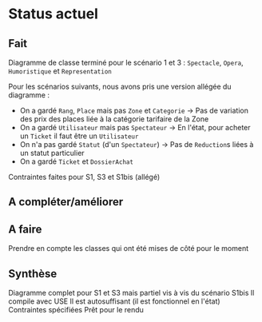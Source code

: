 Status actuel
=============

Fait
----
Diagramme de classe terminé pour le scénario 1 et 3 :
	`Spectacle`, `Opera`, `Humoristique` et `Representation`

Pour les scénarios suivants, nous avons pris une version allégée du diagramme :
- On a gardé `Rang`, `Place` mais pas `Zone` et `Categorie` -> Pas de variation des prix des places liée à la catégorie tarifaire de la Zone
- On a gardé `Utilisateur` mais pas `Spectateur` -> En l'état, pour acheter un `Ticket` il faut être un `Utilisateur`
- On n'a pas gardé `Statut` (d'un `Spectateur`) -> Pas de `Reduction`s liées à un statut particulier
- On a gardé `Ticket` et `DossierAchat`

Contraintes faites pour S1, S3 et S1bis (allégé)


A compléter/améliorer
---------------------


A faire
-------
Prendre en compte les classes qui ont été mises de côté pour le moment


Synthèse
--------
Diagramme complet pour S1 et S3 mais partiel vis à vis du scénario S1bis
Il compile avec USE
Il est autosuffisant (il est fonctionnel en l'état)
Contraintes spécifiées
Prêt pour le rendu